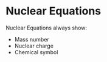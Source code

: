 # Nuclear Equations


Nuclear Equations always show:
- Mass number
- Nuclear charge
- Chemical symbol


